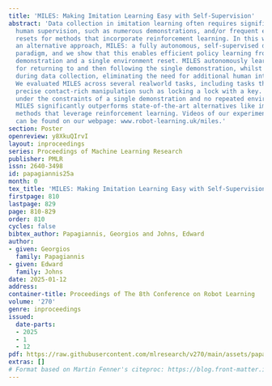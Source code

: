 ```yaml
---
title: 'MILES: Making Imitation Learning Easy with Self-Supervision'
abstract: 'Data collection in imitation learning often requires significant, laborious
  human supervision, such as numerous demonstrations, and/or frequent environment
  resets for methods that incorporate reinforcement learning. In this work, we propose
  an alternative approach, MILES: a fully autonomous, self-supervised data collection
  paradigm, and we show that this enables efficient policy learning from just a single
  demonstration and a single environment reset. MILES autonomously learns a policy
  for returning to and then following the single demonstration, whilst being self-guided
  during data collection, eliminating the need for additional human interventions.
  We evaluated MILES across several realworld tasks, including tasks that require
  precise contact-rich manipulation such as locking a lock with a key. We found that,
  under the constraints of a single demonstration and no repeated environment resetting,
  MILES significantly outperforms state-of-the-art alternatives like imitation learning
  methods that leverage reinforcement learning. Videos of our experiments and code
  can be found on our webpage: www.robot-learning.uk/miles.'
section: Poster
openreview: y8XkuQIrvI
layout: inproceedings
series: Proceedings of Machine Learning Research
publisher: PMLR
issn: 2640-3498
id: papagiannis25a
month: 0
tex_title: 'MILES: Making Imitation Learning Easy with Self-Supervision'
firstpage: 810
lastpage: 829
page: 810-829
order: 810
cycles: false
bibtex_author: Papagiannis, Georgios and Johns, Edward
author:
- given: Georgios
  family: Papagiannis
- given: Edward
  family: Johns
date: 2025-01-12
address:
container-title: Proceedings of The 8th Conference on Robot Learning
volume: '270'
genre: inproceedings
issued:
  date-parts:
  - 2025
  - 1
  - 12
pdf: https://raw.githubusercontent.com/mlresearch/v270/main/assets/papagiannis25a/papagiannis25a.pdf
extras: []
# Format based on Martin Fenner's citeproc: https://blog.front-matter.io/posts/citeproc-yaml-for-bibliographies/
---
```


